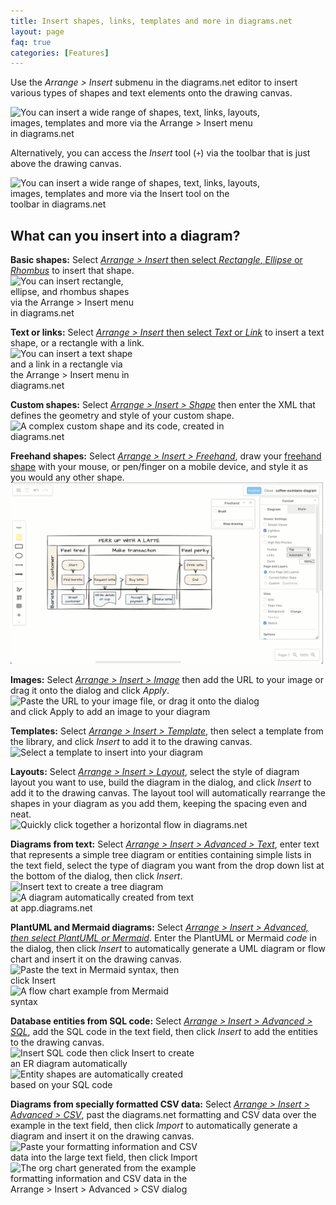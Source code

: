 ```yaml
---
title: Insert shapes, links, templates and more in diagrams.net
layout: page
faq: true
categories: [Features]
---
```


Use the _Arrange > Insert_ submenu in the diagrams.net editor to insert various types of shapes and text elements onto the drawing canvas. 

<img src="/assets/img/blog/arrange-insert.png" style="width=100%;max-width:400px;height:auto;" alt="You can insert a wide range of shapes, text, links, layouts, images, templates and more via the Arrange > Insert menu in diagrams.net">

Alternatively, you can access the _Insert_ tool (``+``) via the toolbar that is just above the drawing canvas.

<img src="/assets/img/blog/toolbar-insert.png" style="width=100%;max-width:400px;height:auto;" alt="You can insert a wide range of shapes, text, links, layouts, images, templates and more via the Insert tool on the toolbar in diagrams.net">

## What can you insert into a diagram?

**Basic shapes:** Select [_Arrange > Insert_ then select _Rectangle_, _Ellipse_ or _Rhombus_](/doc/faq/insert-shapes.html) to insert that shape.
<br /><img src="/assets/img/blog/insert-rectangle-ellipse-rhombus.png" style="width=100%;max-width:200px;height:auto;" alt="You can insert rectangle, ellipse, and rhombus shapes via the Arrange > Insert menu in diagrams.net">

**Text or links:** Select [_Arrange > Insert_ then select _Text_ or _Link_](/doc/faq/insert-text-link.html) to insert a text shape, or a rectangle with a link.
<br /><img src="/assets/img/blog/insert-text-link.png" style="width=100%;max-width:200px;height:auto;" alt="You can insert a text shape and a link in a rectangle via the Arrange > Insert menu in diagrams.net">

**Custom shapes:** Select [_Arrange > Insert > Shape_](/doc/faq/custom-shapes.html) then enter the XML that defines the geometry and style of your custom shape.
<br /><img src="/assets/img/blog/custom-shape-example-code.png" style="width=100%;max-width:400px;height:auto;" alt="A complex custom shape and its code, created in diagrams.net">

**Freehand shapes:** Select [_Arrange > Insert > Freehand_](/doc/faq/insert-freehand-shapes.html), draw your [freehand shape](/doc/faq/insert-freehand-shapes.html) with your mouse, or pen/finger on a mobile device, and style it as you would any other shape.
<br /><img src="/assets/img/blog/sketch-ui-freehand-drawing.gif" style="width=100%;max-width:500px;height:auto;" alt="Use the freehand drawing tool in a draw.io Board diagram to markup diagrams or draw shapes with your mouse">

**Images:** Select [_Arrange > Insert > Image_](/doc/faq/add-images.html) then add the URL to your image or drag it onto the dialog and click _Apply_. 
<br /><img src="/assets/img/blog/image-insert-url.png" style="width=100%;max-width:400px;height:auto;" alt="Paste the URL to your image file, or drag it onto the dialog and click Apply to add an image to your diagram">

**Templates:** Select [_Arrange > Insert > Template_](/doc/faq/insert-template.html), then select a template from the library, and click _Insert_ to add it to the drawing canvas.
<br /><img src="/assets/img/blog/template-insert.png" style="width=100%;max-width:400px;height:auto;" alt="Select a template to insert into your diagram">

**Layouts:** Select [_Arrange > Insert > Layout_](/doc/faq/insert-layouts.html), select the style of diagram layout you want to use, build the diagram in the dialog, and click _Insert_ to add it to the drawing canvas. The layout tool will automatically rearrange the shapes in your diagram as you add them, keeping the spacing even and neat.
<br /><img src="/assets/img/blog/layout-horizontal-flow.gif" style="width=100%;max-width:400px;height:auto;" alt="Quickly click together a horizontal flow in diagrams.net">

**Diagrams from text:** Select [_Arrange > Insert > Advanced > Text_](/blog/insert-from-text.html), enter text that represents a simple tree diagram or entities containing simple lists in the text field, select the type of diagram you want from the drop down list at the bottom of the dialog, then click _Insert_.
<br /><img src="/assets/img/blog/insert-from-text-tree-diagram1.png" style="width=100%;max-width:300px;height:auto;" alt="Insert text to create a tree diagram "> <img src="/assets/img/blog/insert-from-text-tree-diagram2.png" style="width=100%;max-width:300px;height:auto;" alt="A diagram automatically created from text at app.diagrams.net">

**PlantUML and Mermaid diagrams:** Select [_Arrange > Insert > Advanced, then select PlantUML or Mermaid_](/blog/mermaid-diagrams.html). Enter the PlantUML or Mermaid _code_ in the dialog, then click _Insert_ to automatically generate a UML diagram or flow chart and insert it on the drawing canvas.
<br /><img src="/assets/img/blog/mermaid-flowchart-example-code.png" style="width=100%;max-width:300px;height:auto;" alt="Paste the text in Mermaid syntax, then click Insert"> <img src="/assets/img/blog/mermaid-flowchart-example.png" style="width=100%;max-width:300px;height:auto;" alt="A flow chart example from Mermaid syntax">

**Database entities from SQL code:** Select [_Arrange > Insert > Advanced > SQL_](/blog/insert-sql.html), add the SQL code in the text field, then click _Insert_ to add the entities to the drawing canvas.
<br /><img src="/assets/img/blog/insert-sql-dialog.png" style="width=100%;max-width:300px;height:auto;" alt="Insert SQL code then click Insert to create an ER diagram automatically"> <img src="/assets/img/blog/inserted-sql-example-erd.png" style="width=100%;max-width:300px;height:auto;" alt="Entity shapes are automatically created based on your SQL code">

**Diagrams from specially formatted CSV data:** Select [_Arrange > Insert > Advanced > CSV_](/blog/insert-from-csv.html), past the diagrams.net formatting and CSV data over the example in the text field, then click _Import_ to automatically generate a diagram and insert it on the drawing canvas. 
<br /><img src="/assets/img/blog/csv-dialog.png" style="width=100%;max-width:300px;height:auto;" alt="Paste your formatting information and CSV data into the large text field, then click Import"> <img src="/assets/img/blog/org-chart-from-csv.png" style="width=100%;max-width:300px;height:auto;" alt="The org chart generated from the example formatting information and CSV data in the Arrange > Insert > Advanced > CSV dialog">



